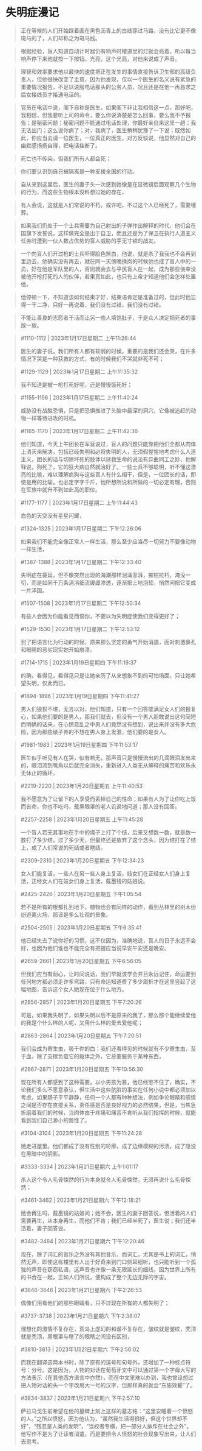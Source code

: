 # 失明症漫记

> 正在等候的人们开始踩着画在黑色沥青上的白线穿过马路，没有比它更不像斑马的了，人们却称之为斑马线。

> 根据经验，盲人知道自动计时器仍有响声时楼道里的灯就会亮着，所以每当响声停下来他就按一下按钮。光亮，这个光亮，对他来说成了声音。

> 理智和效率要求他以最快的速度把正在发生的事情直接告诉卫生部的高级负责人，但他很快改变了主意，因为他发现，仅以一个医生的名义说有紧急的重要情况报告，不足以说服电话那头的公务人员，况且还是在他一再恳求之后女接线员才接通电话的。

> 官员在电话中说，阁下自称是医生，如果阁下非让我相信这一点，那好吧，我相信，但我要听上司的命令，要么你说清楚是怎么回事，要么我不予报告；是秘密问题；秘密问题不能通过电话处理，你最好亲自来这里一趟；我无法出门；这么说你病了；对，我病了，医生稍稍犹豫了一下说；既然如此，你应当去请一位医生，一位真正的医生，对方反驳说，他显然对自己的幽默感扬扬自得，把电话挂断了。

> 死亡也不传染，但我们所有人都会死；

> 你们要认识到自己被隔离是一种支援全国的行动。

> 自从来到这里后，医生的妻子头一次感到她像是在显微镜后面观察几个生物的行为，而这些生物根本没料想过她的存在，

> 有人会说，这就是人们常说的不朽。或许吧，不过这个人已经死了，需要埋葬。

> 如果我们仍处于一个士兵需要为自己射出的子弹作出解释的时代，他们会在国旗下发誓说，这样做完全是出于自卫，而且还是为了保卫在执行人道主义任务时遭到一伙人数占优势的盲人威胁的手无寸铁的战友。

> 一个向盲人们开过枪的士兵吓得脸色煞白，他说，就是杀了我我也不会再到里边去，他确实没有再去，就在同一天傍晚换岗的时候他也成了盲人中的一员，好在他是军队里的人，否则就会去与平民盲人在一起，成为那些侥幸没被他开枪打死的人的伙伴，若果真如此，也只有上帝才知道他们会怎样处置他。

> 他停顿一下，不知道该如何结束才好，结束语肯定是准备过的，但此时他忘得一干二净，只好一再说着，我们没有过错，我们没有过错。

> 不能让善良的志愿者干活而让另一些人填饱肚子，于是众人决定把死者的事放一放。


> #1110-1112 | 2023年1月17日星期二 上午11:26:44
> 
> 医生的妻子说，我们所有人都有软弱的时候，重要的是我们还会哭，在许多情况下哭是一种获救的方式，有的时候我们不哭就非死不可；

> #1129-1129 | 2023年1月17日星期二 上午11:35:32
> 
> 我不知道是被一枪打死好呢，还是慢慢饿死好；

> #1155-1156 | 2023年1月17日星期二 上午11:40:24
> 
> 威胁没有战胜恐惧，只是把恐惧推进了头脑中最深的洞穴，它像被追赶的动物一样等待进攻的时机。

> #1165-1170 | 2023年1月17日星期二 上午11:42:36
> 
> 他们知道，今天上午团长在军营说过，盲人的问题只能靠把他们全都从肉体上消灭来解决，包括已经失明和必将失明的人，无须假惺惺地考虑什么人道主义，团长的话与切除坏死的肢体以拯救生命的说法有异曲同工之妙，他解释说，狗死了，它的狂犬病自然就治好了。一些士兵不够聪明，听不懂这漂亮的比喻，难以理解疯狗与这些盲人有什么相干，但是，一位团长的话，即使是用的比喻，也必定字字千斤，他所想所说和所做的一切必定有理，否则在军旅中就升不到如此高的职位。

> #1177-1177 | 2023年1月17日星期二 上午11:44:43
> 
> 白色的天空没有星星闪耀，

> #1324-1325 | 2023年1月17日星期二 下午12:26:06
> 
> 如果我们不能完全像正常人一样生活，那么至少应当尽一切努力不要像动物一样生活，

> #1387-1388 | 2023年1月17日星期二 下午12:33:40
> 
> 失明症在蔓延，但不像突然出现的海潮那样汹涌澎湃，摧枯拉朽，淹没一切，而是如同千万条涓涓细流缓缓渗透，逐渐把土地泡软，悄然间把它变成一片泽国。

> #1507-1508 | 2023年1月17日星期二 下午12:50:34
> 
> 有些人会因为你能看见而恨你，不要以为失明症使我们变得更好了；

> #1529-1530 | 2023年1月17日星期二 下午12:53:12
> 
> 到了把语言化为行动的时候，原来那么坚定的勇气开始消退，面对刺激鼻孔和眼睛的恶劣现实她开始崩溃。

> #1714-1715 | 2023年1月19日星期四 下午11:19:37
> 
> 的确，看得见，看得见只是让她亲历了从来想象不到的可怕场面，只让她希望失明，仅此而已。

> #1894-1896 | 2023年1月19日星期四 下午11:41:27
> 
> 男人们狼狈不堪，无言以对，他们知道，只有一个回答能满足女人们的报复心，如果他们要的是男人，那我们就去，但没有一个男人胆敢说出这句简短而明确的话来，在心慌意乱之中男人们竟然没有想到，说出来并没有多大危险，因为那些婊子养的不想在男人身上发泄，他们要的是女人。

> #1981-1983 | 2023年1月19日星期四 下午11:53:17
> 
> 医生似乎听见有人在哭，似有若无，那声音只是慢慢流出的几滴眼泪发出来的，眼泪流到嘴角以后就完全消失，重新进入人类无从解释的痛苦和欢乐永无休止的循环。

> #2219-2220 | 2023年1月20日星期五 上午11:40:53
> 
> 我不愿意为了让留下的人享受而丢掉自己的性命；如果有人为了让你吃上饭而丧命，你也不吃吗，戴黑眼罩的老人讥讽地问道；那人没有回答。

> #2257-2258 | 2023年1月20日星期五 上午11:45:28
> 
> 一个盲人若无其事地在手中的绳子上打了个结，后来又想数一数，就是数一数打了多少结，过了多少天，但最终还是放弃了这个念头，因为结打在了结上，成了人们常说的死结或者瞎结。

> #2309-2310 | 2023年1月20日星期五 下午12:34:23
> 
> 女人们能复活，一些人在另一些人身上复活，妓女们在正经女人们身上复活，正经女人们在妓女们身上复活，戴墨镜的姑娘说。

> #2425-2426 | 2023年1月20日星期五 下午1:05:54
> 
> 若不是所有的根都扎到地下，植物也会有同样的动作，看到丛林里的树木纷纷逃离火场，那该是多么壮观的景象。

> #2504-2505 | 2023年1月20日星期五 下午6:35:41
> 
> 他已经失去了说你好的习惯，这不仅因为，准确地说，盲人的日子永远不会好，也因为他们谁也不能完全有把握应当说早安午安还是晚安。

> #2659-2661 | 2023年1月20日星期五 下午6:56:05
> 
> 但我们应当有耐心，让时间说话，我们早就该学会并且永远记住，命运要到任何地方都必须走许多弯路，只有命运知道费了多少周折才在这里竖起了这幅地图，告诉这个女人她现在位于什么地方。

> #2856-2857 | 2023年1月20日星期五 下午7:20:26
> 
> 可是，如果我失明了，如果失明以后不是原来的我了，那么那个能继续爱他的我是个什么样的人呢，又用什么样的爱去爱他呢；

> #2863-2864 | 2023年1月20日星期五 下午7:20:51
> 
> 我们会成为寄生虫，吸干你的血；我们还看得见的时候就有不少寄生虫，至于血，除了支撑负载它的躯体之外，它总要服务于某种东西，

> #2867-2871 | 2023年1月20日星期五 下午10:56:30
> 
> 现在所有人都感到了这种需要，以小男孩为甚，他已经憋不住了，确实，不论我们多么不愿意承认，但生活中这些肮脏的事实在任何小说中都必须加以考虑，如果肠子平平静静，任何一个人都有种种想法，例如争论眼睛和感情之间是否存在直接关系，责任感是否是良好视力的必然结果，但是，当焦急折磨着我们的时候，当肉体由于疼痛和痛苦不肯听从我们指挥的时候，就能看到我们自己渺小的兽性了。

> #3104-3104 | 2023年1月20日星期五 下午11:24:28
> 
> 她走进屋里。他们都成了没有性别的轮廓，成了边缘模糊的污渍，成了隐没在黑暗中的阴影。

> #3333-3334 | 2023年1月21日星期六 上午1:01:17
> 
> 杀人这个令人毛骨悚然的行为本身就令人毛骨悚然，无须再说什么毛骨悚然；

> #3461-3462 | 2023年1月21日星期六 下午12:18:21
> 
> 她会再生吗，戴墨镜的姑娘问；她不会，医生的妻子回答说，但活着的人们需要再生，从本身再生，而他们不肯；我们已经半死了，医生说；我们还半活着，妻子回答说。

> #3482-3484 | 2023年1月21日星期六 下午12:20:46
> 
> 现在，除了词汇的音乐之外没有其他音乐，而词汇，尤其是书上的词汇，悄然无声，即使这栋楼里有人出于好奇来到门口侧耳细听，也只能听到一个孤独的声音在窃窃私语，这声音也许像一条无限延长的细线，因为世界上所有的书合在一起，正如人们所说，便构成了整个无边无际的宇宙。

> #3646-3646 | 2023年1月21日星期六 下午2:26:53
> 
> 偶像们用看他们的那些眼睛看，只不过现在所有的人都失明了；

> #3737-3738 | 2023年1月21日星期六 下午2:38:07
> 
> 理想化的激情不复存在，荒岛上虚幻的和谐不复存在，皱纹就是皱纹，秃顶就是秃顶，黑眼罩与瞎了的眼睛之间没有区别，

> #3810-3813 | 2023年1月21日星期六 下午2:56:02
> 
> 而我在翻译这两本书时，除了原有的逗号和句号外，还增加了一种标点符号：分号。这是因为，人物的对话在葡萄牙文中可以通过第一个字母大写的方法表示（在其他西方语言中亦然），而在中文里难以办到，我也曾设想过把人物对话的头一个字改用大一号的汉字，但那样真的就会“东施效颦”了。

> #3834-3837 | 2023年1月21日星期六 下午2:57:10
> 
> 萨拉马戈生前希望在他的墓碑上刻上这样的墓志铭：“这里安睡着一个愤怒的人。”之所以愤怒，因为他认为，“虽然我生活得很好，但这个世界却不好”，“残忍是人类的发明”，“当权者专横，把一部分人排斥在社会之外”。他写作不是为了让读者消遣，而是要把令人愤怒的社会现象写出来，让人们去思考。